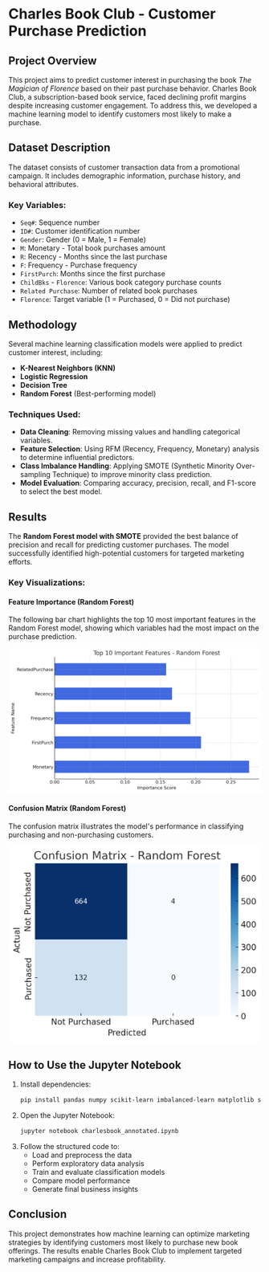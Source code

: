 # Charles Book Club - Customer Purchase Prediction

## Project Overview
This project aims to predict customer interest in purchasing the book *The Magician of Florence* based on their past purchase behavior. Charles Book Club, a subscription-based book service, faced declining profit margins despite increasing customer engagement. To address this, we developed a machine learning model to identify customers most likely to make a purchase.

## Dataset Description
The dataset consists of customer transaction data from a promotional campaign. It includes demographic information, purchase history, and behavioral attributes. 

### Key Variables:
- `Seq#`: Sequence number
- `ID#`: Customer identification number
- `Gender`: Gender (0 = Male, 1 = Female)
- `M`: Monetary - Total book purchases amount
- `R`: Recency - Months since the last purchase
- `F`: Frequency - Purchase frequency
- `FirstPurch`: Months since the first purchase
- `ChildBks` - `Florence`: Various book category purchase counts
- `Related Purchase`: Number of related book purchases
- `Florence`: Target variable (1 = Purchased, 0 = Did not purchase)

## Methodology
Several machine learning classification models were applied to predict customer interest, including:
- **K-Nearest Neighbors (KNN)**
- **Logistic Regression**
- **Decision Tree**
- **Random Forest** (Best-performing model)

### Techniques Used:
- **Data Cleaning**: Removing missing values and handling categorical variables.
- **Feature Selection**: Using RFM (Recency, Frequency, Monetary) analysis to determine influential predictors.
- **Class Imbalance Handling**: Applying SMOTE (Synthetic Minority Over-sampling Technique) to improve minority class prediction.
- **Model Evaluation**: Comparing accuracy, precision, recall, and F1-score to select the best model.

## Results
The **Random Forest model with SMOTE** provided the best balance of precision and recall for predicting customer purchases. The model successfully identified high-potential customers for targeted marketing efforts.

### Key Visualizations:
#### Feature Importance (Random Forest)
The following bar chart highlights the top 10 most important features in the Random Forest model, showing which variables had the most impact on the purchase prediction.

![Top 10 Important Features - Random Forest](feature_importance_randomforest.png)

#### Confusion Matrix (Random Forest)
The confusion matrix illustrates the model's performance in classifying purchasing and non-purchasing customers. 

![Confusion Matrix - Random Forest](confusion_matrix_randomforest.png)

## How to Use the Jupyter Notebook
1. Install dependencies:
   ```bash
   pip install pandas numpy scikit-learn imbalanced-learn matplotlib seaborn
   ```
2. Open the Jupyter Notebook:
   ```bash
   jupyter notebook charlesbook_annotated.ipynb
   ```
3. Follow the structured code to:
   - Load and preprocess the data
   - Perform exploratory data analysis
   - Train and evaluate classification models
   - Compare model performance
   - Generate final business insights

## Conclusion
This project demonstrates how machine learning can optimize marketing strategies by identifying customers most likely to purchase new book offerings. The results enable Charles Book Club to implement targeted marketing campaigns and increase profitability.

